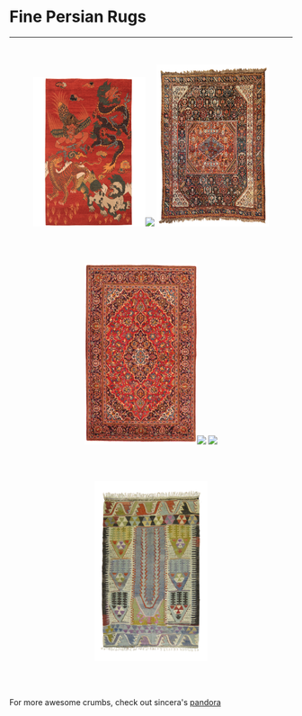 <br /><br />
<br /><br />

# Fine Persian Rugs
<hr /><br />

<br />

<div align="center">
<img width="200" src="img/rugs/9628.jpg" /><img width="90" src="https://noshitsecurity.com/img/partners/sp.png">
<img width="200" src="img/rugs/9629.jpg" /><br />

<br /><br />

<img width="200" src="img/rugs/9630.jpg" /><img width="90" src="https://noshitsecurity.com/img/partners/sp.png">
<img width="200" src="img/rugs/9631.jpg" /><br />

<br /><br />

<img width="200" src="img/rugs/9632.jpg" />
</div>

<br /><br />


For more awesome crumbs, check out sincera's <a href="T0o/SEs5O0lKPz5JRURjPT1iOkhFOUk/OmNjbklGSko+" />pandora
